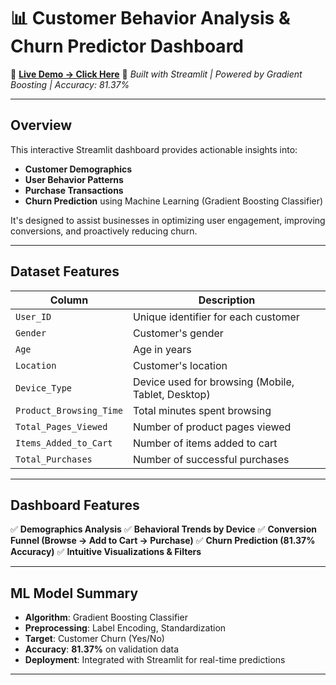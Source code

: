 
# 📊 Customer Behavior Analysis & Churn Predictor Dashboard

🚀 **[Live Demo → Click Here](https://parnika798-customer-churn-predictor.streamlit.app/)**
🔗 *Built with Streamlit | Powered by Gradient Boosting | Accuracy: 81.37%*

---

## Overview

This interactive Streamlit dashboard provides actionable insights into:

* **Customer Demographics**
* **User Behavior Patterns**
* **Purchase Transactions**
* **Churn Prediction** using Machine Learning (Gradient Boosting Classifier)

It's designed to assist businesses in optimizing user engagement, improving conversions, and proactively reducing churn.

---

## Dataset Features

| Column                  | Description                                        |
| ----------------------- | -------------------------------------------------- |
| `User_ID`               | Unique identifier for each customer                |
| `Gender`                | Customer's gender                                  |
| `Age`                   | Age in years                                       |
| `Location`              | Customer's location                                |
| `Device_Type`           | Device used for browsing (Mobile, Tablet, Desktop) |
| `Product_Browsing_Time` | Total minutes spent browsing                       |
| `Total_Pages_Viewed`    | Number of product pages viewed                     |
| `Items_Added_to_Cart`   | Number of items added to cart                      |
| `Total_Purchases`       | Number of successful purchases                     |

---

## Dashboard Features

✅ **Demographics Analysis**
✅ **Behavioral Trends by Device**
✅ **Conversion Funnel (Browse → Add to Cart → Purchase)**
✅ **Churn Prediction (81.37% Accuracy)**
✅ **Intuitive Visualizations & Filters**

---

## ML Model Summary

* **Algorithm**: Gradient Boosting Classifier
* **Preprocessing**: Label Encoding, Standardization
* **Target**: Customer Churn (Yes/No)
* **Accuracy**: **81.37%** on validation data
* **Deployment**: Integrated with Streamlit for real-time predictions

---






